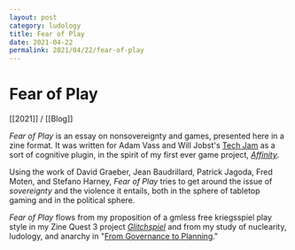 ```yaml
---
layout: post
category: ludology
title: Fear of Play
date: 2021-04-22
permalink: 2021/04/22/fear-of-play
---
```


# Fear of Play

[[2021]] / [[Blog]]

*Fear of Play* is an essay on nonsovereignty and games, presented here in a zine format. It was written for Adam Vass and Will Jobst's [Tech Jam](https://itch.io/jam/tech-jam) as a sort of cognitive plugin, in the spirit of my first ever game project, [*Affinity*](https://vagrantludology.itch.io/affinity-dream).

Using the work of David Graeber, Jean Baudrillard, Patrick Jagoda, Fred Moten, and Stefano Harney, *Fear of Play* tries to get around the issue of *sovereignty* and the violence it entails, both in the sphere of tabletop gaming and in the political sphere.

*Fear of Play* flows from my proposition of a gmless free kriegsspiel play style in my Zine Quest 3 project [*Glitchspiel*](https://vagrantludology.itch.io/glitchspiel) and from my study of nuclearity, ludology, and anarchy in "[From Governance to Planning](https://zenodo.org/record/4685025)."